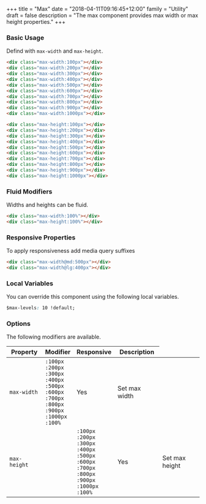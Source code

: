 +++
title = "Max"
date = "2018-04-11T09:16:45+12:00"
family = "Utility"
draft = false
description = "The max component provides max width or max height properties."
+++

### Basic Usage

Defind with `max-width` and `max-height`.

```html
<div class="max-width:100px"></div>
<div class="max-width:200px"></div>
<div class="max-width:300px"></div>
<div class="max-width:400px"></div>
<div class="max-width:500px"></div>
<div class="max-width:600px"></div>
<div class="max-width:700px"></div>
<div class="max-width:800px"></div>
<div class="max-width:900px"></div>
<div class="max-width:1000px"></div>

<div class="max-height:100px"></div>
<div class="max-height:200px"></div>
<div class="max-height:300px"></div>
<div class="max-height:400px"></div>
<div class="max-height:500px"></div>
<div class="max-height:600px"></div>
<div class="max-height:700px"></div>
<div class="max-height:800px"></div>
<div class="max-height:900px"></div>
<div class="max-height:1000px"></div>
```

### Fluid Modifiers

Widths and heights can be fluid.

```html
<div class="max-width:100%"></div>
<div class="max-height:100%"></div>
```

### Responsive Properties

To apply responsiveness add media query suffixes

```html
<div class="max-width@md:500px"></div>
<div class="max-width@lg:400px"></div>
```

### Local Variables

You can override this component using the following local variables.

```css
$max-levels: 10 !default;
```

### Options

The following modifiers are available.

<table class="table width:100% table:pile table@sm:unpile">
  <thead>
    <tr>
      <th>
        Property
      </th>
      <th>
        Modifier
      </th>
      <th>
        Responsive
      </th>
      <th>
        Description
      </th>
    </tr>
  </thead>
  <tr>
    <td data-label="Properties">
      <code>max-width</code>
    </td>
    <td data-label="Attributes">
      <code class="margin:u0">:100px</code><br />
      <code class="margin:u0">:200px</code><br />
      <code class="margin:u0">:300px</code><br />
      <code class="margin:u0">:400px</code><br />
      <code class="margin:u0">:500px</code><br />
      <code class="margin:u0">:600px</code><br />
      <code class="margin:u0">:700px</code><br />
      <code class="margin:u0">:800px</code><br />
      <code class="margin:u0">:900px</code><br />
      <code class="margin:u0">:1000px</code><br />
      <code class="margin:u0">:100%</code>
    </td>
    <td data-label="Responsive">
      Yes
    </td>
    <td class="row:reverse">
      Set max width
    </td>
  </tr>
  <tr>
    <td data-label="Properties">
      <code>max-height</code>
    </td>
    <td data-label="Attributes">
      <td data-label="Attributes">
        <code class="margin:u0">:100px</code><br />
        <code class="margin:u0">:200px</code><br />
        <code class="margin:u0">:300px</code><br />
        <code class="margin:u0">:400px</code><br />
        <code class="margin:u0">:500px</code><br />
        <code class="margin:u0">:600px</code><br />
        <code class="margin:u0">:700px</code><br />
        <code class="margin:u0">:800px</code><br />
        <code class="margin:u0">:900px</code><br />
        <code class="margin:u0">:1000px</code><br />
        <code class="margin:u0">:100%</code>
      </td>
    </td>
    <td data-label="Responsive">
      Yes
    </td>
    <td class="row:reverse">
      Set max height
    </td>
  </tr>
</table>
